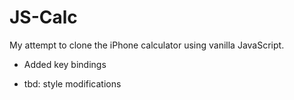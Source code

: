 # JS-Calc
My attempt to clone the iPhone calculator using vanilla JavaScript.

- Added key bindings

- tbd: style modifications 

